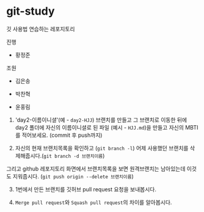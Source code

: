 # git-study

깃 사용법 연습하는 레포지토리

진행

- 황정준

조원

- 김은송

- 박찬혁

- 윤홍림

1. 'day2-이름이니셜'(예 - `day2-HJJ`) 브랜치를 만들고 그 브랜치로 이동한 뒤에 day2 폴더에 자신의 이름이니셜로 된 파일 (예시 - `HJJ.md`)을 만들고 자신의 MBTI를 적어보세요. (commit 후 push까지)

2. 자신의 현재 브랜치목록을 확인하고 (`git branch -l`) 어제 사용했던 브랜치를 삭제해줍시다.(`git branch -d 브랜치이름`)

그리고 github 레포지토리 화면에서 브랜치목록을 보면 원격브랜치는 남아있는데 이것도 지워줍시다. (`git push origin --delete 브랜치이름`)

3. 1번에서 만든 브랜치를 깃허브 pull request 요청을 보내봅시다.

4. `Merge pull request`와 `Squash pull request`의 차이를 알아봅시다.
